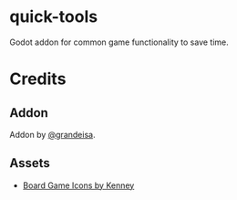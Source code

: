 # quick-tools
Godot addon for common game functionality to save time.

# Credits

## Addon

Addon by [@grandeisa](https://grandeisa.itch.io/).

## Assets

- [Board Game Icons by Kenney](https://kenney.nl/assets/board-game-icons)
